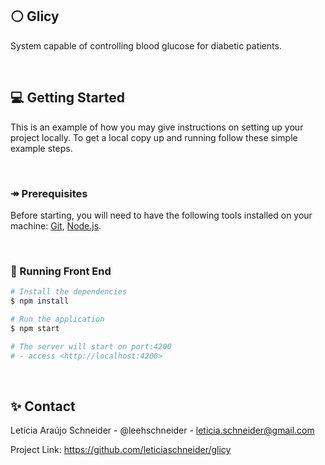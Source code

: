 ## ⚪️ Glicy
System capable of controlling blood glucose for diabetic patients.

&nbsp;

## 💻 Getting Started
This is an example of how you may give instructions on setting up your project locally. To get a local copy up and running follow these simple example steps.

&nbsp;

### ↠ Prerequisites
Before starting, you will need to have the following tools installed on your machine: [Git](https://git-scm.com), [Node.js](https://nodejs.org/en/). 

&nbsp;

### 🎲 Running Front End

```bash
# Install the dependencies
$ npm install

# Run the application
$ npm start

# The server will start on port:4200
# - access <http://localhost:4200>
```

&nbsp;

## ✨ Contact
Letícia Araújo Schneider - @leehschneider - leticia.schneider@gmail.com

Project Link: https://github.com/leticiaschneider/glicy